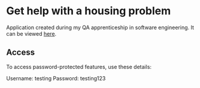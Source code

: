 <h1>Get help with a housing problem</h1>

Application created during my QA apprenticeship in software engineering. It can be viewed <a href="ec2-18-222-91-216.us-east-2.compute.amazonaws.com">here</a>.

<h2>Access</h2>

To access password-protected features, use these details:

Username: testing
Password: testing123
